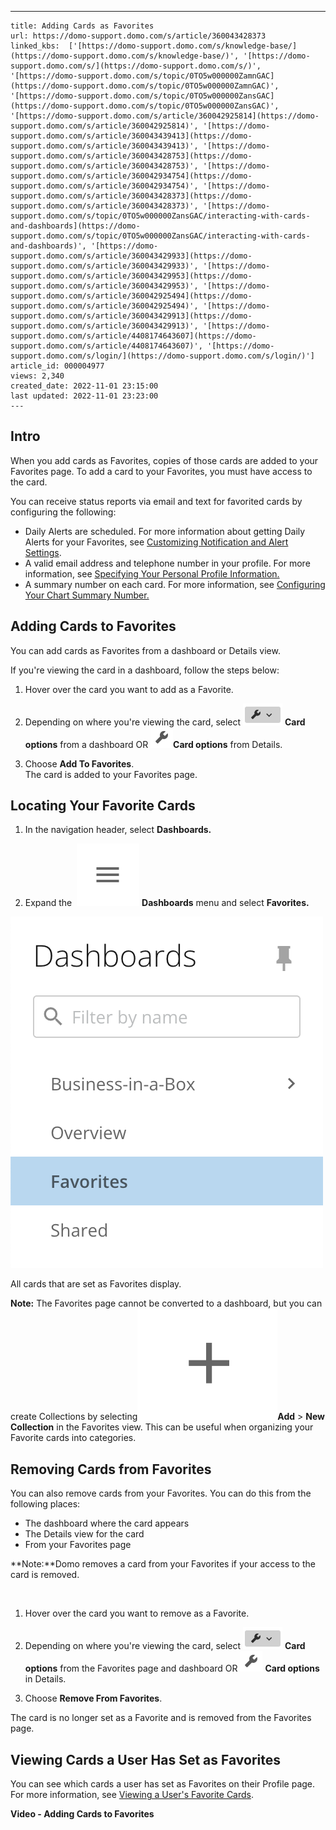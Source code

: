 ---
    title: Adding Cards as Favorites
    url: https://domo-support.domo.com/s/article/360043428373
    linked_kbs:  ['[https://domo-support.domo.com/s/knowledge-base/](https://domo-support.domo.com/s/knowledge-base/)', '[https://domo-support.domo.com/s/](https://domo-support.domo.com/s/)', '[https://domo-support.domo.com/s/topic/0TO5w000000ZamnGAC](https://domo-support.domo.com/s/topic/0TO5w000000ZamnGAC)', '[https://domo-support.domo.com/s/topic/0TO5w000000ZansGAC](https://domo-support.domo.com/s/topic/0TO5w000000ZansGAC)', '[https://domo-support.domo.com/s/article/360042925814](https://domo-support.domo.com/s/article/360042925814)', '[https://domo-support.domo.com/s/article/360043439413](https://domo-support.domo.com/s/article/360043439413)', '[https://domo-support.domo.com/s/article/360043428753](https://domo-support.domo.com/s/article/360043428753)', '[https://domo-support.domo.com/s/article/360042934754](https://domo-support.domo.com/s/article/360042934754)', '[https://domo-support.domo.com/s/article/360043428373](https://domo-support.domo.com/s/article/360043428373)', '[https://domo-support.domo.com/s/topic/0TO5w000000ZansGAC/interacting-with-cards-and-dashboards](https://domo-support.domo.com/s/topic/0TO5w000000ZansGAC/interacting-with-cards-and-dashboards)', '[https://domo-support.domo.com/s/article/360043429933](https://domo-support.domo.com/s/article/360043429933)', '[https://domo-support.domo.com/s/article/360043429953](https://domo-support.domo.com/s/article/360043429953)', '[https://domo-support.domo.com/s/article/360042925494](https://domo-support.domo.com/s/article/360042925494)', '[https://domo-support.domo.com/s/article/360043429913](https://domo-support.domo.com/s/article/360043429913)', '[https://domo-support.domo.com/s/article/4408174643607](https://domo-support.domo.com/s/article/4408174643607)', '[https://domo-support.domo.com/s/login/](https://domo-support.domo.com/s/login/)']
    article_id: 000004977
    views: 2,340
    created_date: 2022-11-01 23:15:00
    last updated: 2022-11-01 23:23:00
    ---



Intro
-----


When you add cards as Favorites, copies of those cards are added to your Favorites page. To add a card to your Favorites, you must have access to the card. 


You can receive status reports via email and text for favorited cards by configuring the following:


* Daily Alerts are scheduled. For more information about getting Daily Alerts for your Favorites, see [Customizing Notification and Alert Settings](/s/article/360042925814 "Customizing Notification and Alert Settings").
* A valid email address and telephone number in your profile. For more information, see [Specifying Your Personal Profile Information.](/s/article/360043439413 "Specifying Your Personal Profile Information")
* A summary number on each card. For more information, see [Configuring Your Chart Summary Number.](/s/article/360043428753)


Adding Cards to Favorites
-------------------------


You can add cards as Favorites from a dashboard or Details view.


If you're viewing the card in a dashboard, follow the steps below:


1. Hover over the card you want to add as a Favorite.


2. Depending on where you're viewing the card, select ![Screen_Shot_2020-04-10_at_2.51.50_PM.png](Screen_Shot_2020-04-10_at_2.51.50_PM.png) **Card options** from a dashboard OR ![Screen_Shot_2020-04-09_at_11.29.59_AM.png](Screen_Shot_2020-04-09_at_11.29.59_AM.png)**Card options** from Details.


3. Choose **Add To Favorites**.  
The card is added to your Favorites page.


Locating Your Favorite Cards
----------------------------


1. In the navigation header, select **Dashboards.** 


2. Expand the  ![Screen_Shot_2022-10-24_at_1.09.55_PM.png](Screen_Shot_2022-10-24_at_1.09.55_PM.png) **Dashboards** menu and select **Favorites.**


**![Screen_Shot_2022-10-24_at_1.08.05_PM.png](Screen_Shot_2022-10-24_at_1.08.05_PM.png)**


All cards that are set as Favorites display.







**Note:** The Favorites page cannot be converted to a dashboard, but you can create Collections by selecting![Screen_Shot_2022-10-24_at_1.12.08_PM.png](Screen_Shot_2022-10-24_at_1.12.08_PM.png)**Add** > **New Collection** in the Favorites view. This can be useful when organizing your Favorite cards into categories. 



Removing Cards from Favorites
-----------------------------


You can also remove cards from your Favorites. You can do this from the following places:


* The dashboard where the card appears
* The Details view for the card
* From your Favorites page




 


**Note:**Domo removes a card from your Favorites if your access to the card is removed.



 


1. Hover over the card you want to remove as a Favorite. 


2. Depending on where you're viewing the card, select ![Screen_Shot_2020-04-10_at_2.51.50_PM.png](Screen_Shot_2020-04-10_at_2.51.50_PM.png) **Card options** from the Favorites page and dashboard OR ![Screen_Shot_2020-04-09_at_11.29.59_AM.png](Screen_Shot_2020-04-09_at_11.29.59_AM.png) **Card options** in Details.


3. Choose **Remove From Favorites**. 


The card is no longer set as a Favorite and is removed from the Favorites page. 


Viewing Cards a User Has Set as Favorites
-----------------------------------------


You can see which cards a user has set as Favorites on their Profile page. For more information, see [Viewing a User's Favorite Cards](/s/article/360042934754 "Viewing a User&#39;s Favorite Cards").


**Video - Adding Cards to Favorites**



